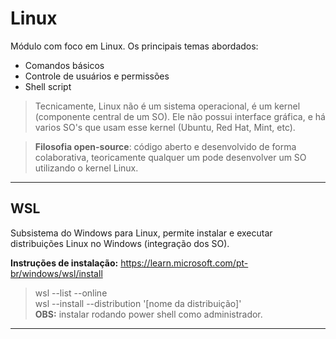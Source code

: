 # Linux

Módulo com foco em Linux. Os principais temas abordados:
* Comandos básicos
* Controle de usuários e permissões
* Shell script

> Tecnicamente, Linux não é um sistema operacional, é um kernel (componente central de um SO). Ele não possui interface gráfica, e há varios SO's que usam esse kernel (Ubuntu, Red Hat, Mint, etc).

> **Filosofia open-source**: código aberto e desenvolvido de forma colaborativa, teoricamente qualquer um pode desenvolver um SO utilizando o kernel Linux.

---

## WSL
Subsistema do Windows para Linux, permite instalar e executar distribuições Linux no Windows (integração dos SO).

**Instruções de instalação:** https://learn.microsoft.com/pt-br/windows/wsl/install

> wsl --list --online\
> wsl --install --distribution '[nome da distribuição]'\
> **OBS:** instalar rodando power shell como administrador.
---